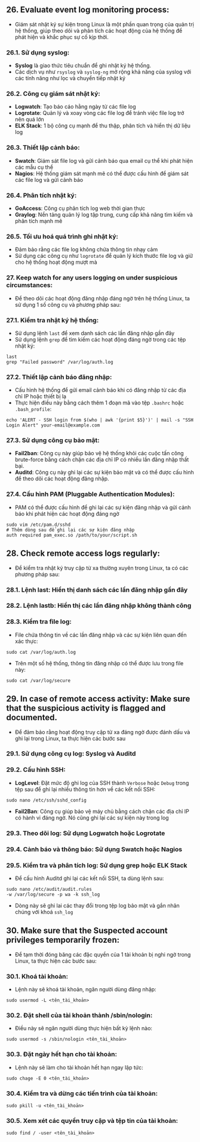 ## 26. Evaluate event log monitoring process:
- Giám sát nhật ký sự kiện trong Linux là một phần quan trọng của quản trị hệ thống, giúp theo dõi và phân tích các hoạt động của hệ thống để phát hiện và khắc phục sự cố kịp thời.

### 26.1. Sử dụng syslog:
- **Syslog** là giao thức tiêu chuẩn để ghi nhật ký hệ thống.
- Các dịch vụ như `rsyslog` và `syslog-ng` mở rộng khả năng của syslog với các tính năng như lọc và chuyển tiếp nhật ký

### 26.2. Công cụ giám sát nhật ký:
- **Logwatch**: Tạo báo cáo hằng ngày từ các file log
- **Logrotate**: Quản lý và xoay vòng các file log để tránh việc file log trở nên quá lớn
- **ELK Stack**: 1 bộ công cụ mạnh để thu thập, phân tích và hiển thị dữ liệu log

### 26.3. Thiết lập cảnh báo:
- **Swatch**: Giám sát file log và gửi cảnh báo qua email cụ thể khi phát hiện các mẫu cụ thể
- **Nagios**: Hệ thống giám sát mạnh mẽ có thể được cấu hình để giám sát các file log và gửi cảnh báo

### 26.4. Phân tích nhật ký:
- **GoAccess**: Công cụ phân tích log web thời gian thực
- **Graylog**: Nền tảng quản lý log tập trung, cung cấp khả năng tìm kiếm và phân tích mạnh mẽ

### 26.5. Tối ưu hoá quá trình ghi nhật ký:
- Đảm bảo rằng các file log không chứa thông tin nhạy cảm
- Sử dụng các công cụ như `logrotate` để quản lý kích thước file log và giữ cho hệ thống hoạt động mượt mà

### 27. Keep watch for any users logging on under suspicious circumstances:
- Để theo dõi các hoạt động đăng nhập đáng ngờ trên hệ thống Linux, ta sử dụng 1 số công cụ và phương pháp sau:
### 27.1. Kiểm tra nhật ký hệ thống:
- Sử dụng lệnh `last` để xem danh sách các lần đăng nhập gần đây
- Sử dụng lệnh `grep` để tìm kiếm các hoạt động đáng ngờ trong các tệp nhật ký:
```
last
grep "Failed password" /var/log/auth.log
```

### 27.2. Thiết lập cảnh báo đăng nhập:
- Cấu hình hệ thống để gửi email cảnh báo khi có đăng nhập từ các địa chỉ IP hoặc thiết bị lạ
- Thực hiện điều này bằng cách thêm 1 đoạn mã vào tệp `.bashrc` hoặc `.bash_profile`:
```
echo 'ALERT - SSH login from $(who | awk '{print $5}')' | mail -s "SSH Login Alert" your-email@example.com
```

### 27.3. Sử dụng công cụ bảo mật:
- **Fail2ban**: Công cụ này giúp bảo vệ hệ thống khỏi các cuộc tấn công brute-force bằng cách chặn các địa chỉ IP có nhiều lần đăng nhập thất bại.
- **Auditd**: Công cụ này ghi lại các sự kiện bảo mật và có thể được cấu hình để theo dõi các hoạt động đăng nhập.

### 27.4. Cấu hình PAM (Pluggable Authentication Modules):
- PAM có thể được cấu hình để ghi lại các sự kiện đăng nhập và gửi cảnh báo khi phát hiện các hoạt động đáng ngờ
```
sudo vim /etc/pam.d/sshd
# Thêm dòng sau để ghi lại các sự kiện đăng nhập
auth required pam_exec.so /path/to/your/script.sh
```

## 28. Check remote access logs regularly:
- Để kiểm tra nhật ký truy cập từ xa thường xuyên trong Linux, ta có các phương pháp sau:
### 28.1. Lệnh last: Hiển thị danh sách các lần đăng nhập gần đây
### 28.2. Lệnh lastb: Hiển thị các lần đăng nhập không thành công
### 28.3. Kiểm tra file log:
- File chứa thông tin về các lần đăng nhập và các sự kiện liên quan đến xác thực:
```
sudo cat /var/log/auth.log
```
- Trên một số hệ thống, thông tin đăng nhập có thể được lưu trong file này:
```
sudo cat /var/log/secure
```

## 29. In case of remote access activity: Make sure that the suspicious activity is flagged and documented.
- Để đảm bảo rằng hoạt động truy cập từ xa đáng ngờ được đánh dấu và ghi lại trong Linux, ta thực hiện các bước sau
### 29.1. Sử dụng công cụ log: Syslog và Auditd 
### 29.2. Cấu hình SSH:
- **LogLevel**: Đặt mức độ ghi log của SSH thành `Verbose` hoặc `Debug` trong tệp sau để ghi lại nhiều thông tin hơn về các kết nối SSH:
```
sudo nano /etc/ssh/sshd_config
```
- **Fail2Ban**: Công cụ giúp bảo vệ máy chủ bằng cách chặn các địa chỉ IP có hành vi đáng ngờ. Nó cũng ghi lại các sự kiện này trong log

### 29.3. Theo dõi log: Sử dụng Logwatch hoặc Logrotate
### 29.4. Cảnh báo và thông báo: Sử dụng Swatch hoặc Nagios

### 29.5. Kiểm tra và phân tích log: Sử dụng grep hoặc ELK Stack

- Để cấu hình Auditd ghi lại các kết nối SSH, ta dùng lệnh sau:
```
sudo nano /etc/audit/audit.rules
-w /var/log/secure -p wa -k ssh_log
```
- Dòng này sẽ ghi lai các thay đổi trong tệp log bảo mật và gắn nhãn chúng với khoá `ssh_log`

## 30. Make sure that the Suspected account privileges temporarily frozen:
- Để tạm thời đóng băng các đặc quyền của 1 tài khoản bị nghi ngờ trong Linux, ta thực hiện các bước sau:
### 30.1. Khoá tài khoản:
- Lệnh này sẽ khoá tài khoản, ngăn người dùng đăng nhập:
```
sudo usermod -L <tên_tài_khoản>
```

### 30.2. Đặt shell của tài khoản thành /sbin/nologin:
- Điều này sẽ ngăn người dùng thực hiện bất kỳ lệnh nào:
```
sudo usermod -s /sbin/nologin <tên_tài_khoản>
```

### 30.3. Đặt ngày hết hạn cho tài khoản:
- Lệnh này sẽ làm cho tài khoản hết hạn ngay lập tức:
```
sudo chage -E 0 <tên_tài_khoản>
```

### 30.4. Kiểm tra và dừng các tiến trình của tài khoản:
```
sudo pkill -u <tên_tài_khoản>
```

### 30.5. Xem xét các quyền truy cập và tệp tin của tài khoản: 
```
sudo find / -user <tên_tài_khoản>
```
